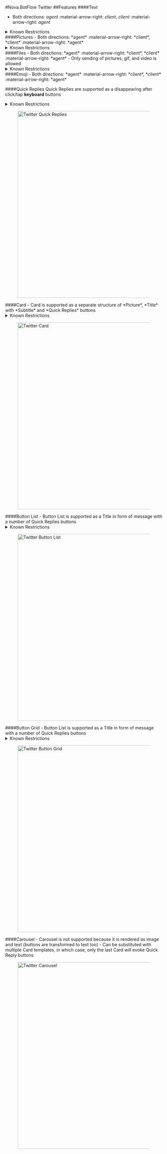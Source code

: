 #Nova.BotFlow Twitter
##Features
####Text
- Both directions: *agent* :material-arrow-right: *client*, *client* :material-arrow-right: *agent*

<details><summary>Known Restrictions</summary>
<p>
```
• Direct Message text character limit is 10000 characters
• Tweet text character limit is 280 characters
```
</p>
</details>
####Pictures
- Both directions: *agent* :material-arrow-right: *client*, *client* :material-arrow-right: *agent*

<details><summary>Known Restrictions</summary>
<p>
```
• Tweet:
	• Photos can be up to 5MB
	• Animated GIFs can be up to 5MB on mobile
	• Animated GIFs can be up to 15MB on web and must be in 1280×1080 resolution
	• Allowed formats: GIF, JPEG, PNG, WEBP files
	• Unallowed formats: BMP, TIFF or other file formats
• Direct Message:
	• Supports MP4, MOV, JPG, PNG, GIF (non-animated) formats
	• Maximum file size of 3 MB for images
	• Recommended size of 30 MB for videos
```
</p>
</details>
####Files
- Both directions: *agent* :material-arrow-right: *client*, *client* :material-arrow-right: *agent*
- Only sending of pictures, gif, and video is allowed

<details><summary>Known Restrictions</summary>
<p>
```
• Files size limit up to 512 MB in tweets
• Files size in direct messages recommeded to be around 30 MB
```
</p>
</details>
####Emoji
- Both directions: *agent* :material-arrow-right: *client*, *client* :material-arrow-right: *agent*

####Quick Replies
Quick Replies are supported as a disappearing after click/tap **keyboard** buttons
<details><summary>Known Restrictions</summary>
<p>
```
• Type: Quick Replies
• Maximum 20 buttons
• Maximum content limit is 10000 characters
• Maximum label (buttons text) limit is 36 characters 
```
</p>
</details>
<figure> <img src="/nova.docs/components/botflow/examples/TwitterFlowQuickReplies.png" title="Twitter Quick Replies" width="600" height"500"> </a> </figure>
####Card
- Card is supported as a separate structure of *Picture*, *Title* with *Subtitle* and *Quick Replies* buttons
<details><summary>Known Restrictions</summary>
<p>
```
• Type: Quick Replies
• Maximum 20 buttons
• Maximum content limit is 10000 characters
• Maximum label (buttons text) limit is 36 characters 
```
</p>
</details>
<figure> <img src="/nova.docs/components/botflow/examples/TwitterFlowCard.png" title="Twitter Card" width="600" height"500"> </a> </figure>
####Button List
- Button List is supported as a Title in form of message with a number of Quick Replies buttons 
<details><summary>Known Restrictions</summary>
<p>
```
• Type: Quick Replies
• Maximum 20 buttons
• Maximum content limit is 10000 characters
• Maximum label (buttons text) limit is 36 characters 
```
</p>
</details>
<figure> <img src="/nova.docs/components/botflow/examples/TwitterFlowButtonlist.png" title="Twitter Button List" width="600" height"500"> </a> </figure>
####Button Grid
- Button List is supported as a Title in form of message with a number of Quick Replies buttons
<details><summary>Known Restrictions</summary>
<p>
```
• Type: Quick Replies
• Maximum 20 buttons
• Maximum content limit is 10000 characters
• Maximum label (buttons text) limit is 36 characters 
```
</p>
</details>
<figure> <img src="/nova.docs/components/botflow/examples/TwitterFlowButtongrid.png" title="Twitter Button Grid" width="600" height"500"> </a> </figure>
####Carousel
- Carousel is not supported because it is rendered as image and text (buttons are transformed to text too)
- Can be substituted with multiple Card templates, in which case, only the last Card will evoke Quick Reply buttons
<figure> <img src="/nova.docs/components/botflow/examples/TwitterFlowCarousel.png" title="Twitter Carousel" width="600" height"500"> </a> </figure>